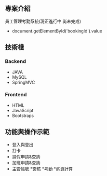 ## 專案介紹
員工管理考勤系統(現正進行中 尚未完成)
+ document.getElementById('bookingId').value

## 技術棧
### Backend
* JAVA
* MySQL
* SpringMVC


### Frontend
* HTML
* JavaScript
* Bootstraps


## 功能與操作示範
* 登入與登出
* 打卡
* 請假申請&查詢
* 加班申請&查詢
* 主管帳號
  *簽核
  *考勤
*薪資計算 





